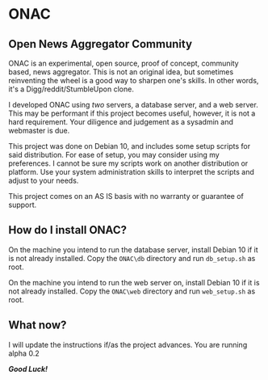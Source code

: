 # ONAC

## Open News Aggregator Community

ONAC is an experimental, open source, proof of concept, community based, news aggregator. This is not an original idea, but sometimes reinventing the wheel is a good way to sharpen one's skills. In other words, it's a Digg/reddit/StumbleUpon clone.

I developed ONAC using *two* servers, a database server, and a web server. This may be performant if this project becomes useful, however, it is not a hard requirement. Your diligence and judgement as a sysadmin and webmaster is due. 

This project was done on Debian 10, and includes some setup scripts for said distribution. For ease of setup, you may consider using my preferences. I cannot be sure my scripts work on another distribution or platform. Use your system administration skills to interpret the scripts and adjust to your needs.

This project comes on an AS IS basis with no warranty or guarantee of support.

## How do I install ONAC?

On the machine you intend to run the database server, install Debian 10 if it is not already installed. Copy the `ONAC\db` directory and run `db_setup.sh` as root.

On the machine you intend to run the web server on, install Debian 10 if it is not already installed. Copy the `ONAC\web` directory and run `web_setup.sh` as root.

## What now?

I will update the instructions if/as the project advances. You are running alpha 0.2

***Good Luck!***